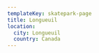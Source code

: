 ```yaml
---
templateKey: skatepark-page
title: Longueuil
location:
  city: Longueuil
  country: Canada
---
```



